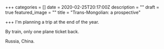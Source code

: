 +++
categories = []
date = 2020-02-25T20:17:00Z
description = ""
draft = true
featured_image = ""
title = "Trans-Mongolian: a prospective"

+++
I'm planning a trip at the end of the year.

By train, only one plane ticket back.

Russia, China.